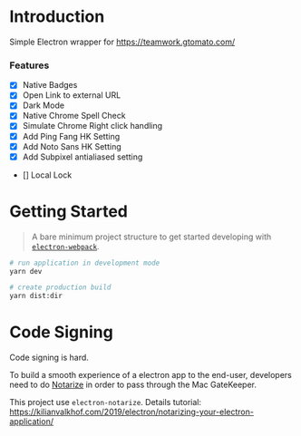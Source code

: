 # Introduction
Simple Electron wrapper for https://teamwork.gtomato.com/

### Features
* [x] Native Badges
* [x] Open Link to external URL
* [x] Dark Mode
* [x] Native Chrome Spell Check
* [x] Simulate Chrome Right click handling
* [x] Add Ping Fang HK Setting
* [x] Add Noto Sans HK Setting
* [x] Add Subpixel antialiased setting
* [] Local Lock 

# Getting Started
> A bare minimum project structure to get started developing with [`electron-webpack`](https://github.com/electron-userland/electron-webpack).

```bash
# run application in development mode
yarn dev

# create production build
yarn dist:dir
```

# Code Signing
Code signing is hard. 

To build a smooth experience of a electron app to the end-user, developers
need to do [Notarize](https://developer.apple.com/documentation/xcode/notarizing_macos_software_before_distribution)
in order to pass through the Mac GateKeeper.

This project use `electron-notarize`. Details tutorial: https://kilianvalkhof.com/2019/electron/notarizing-your-electron-application/
